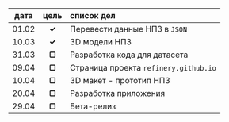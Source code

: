 |   дата    | цель   |  список дел                           |
|:---------:|:------:|:--------------------------------------|
| 01.02     | **✓**  | Перевести данные НПЗ в `JSON`         |
| 10.03     | **✓**  | 3D модели НПЗ                         |
| 31.03     | **▢**  | Разработка кода для датасета          |
| 09.04     | **▢**  | Страница проекта `refinery.github.io` |
| 10.04     | **▢**  | 3D макет - прототип НПЗ               |
| 20.04     | **▢**  | Разработка приложения                 |
| 29.04     | **▢**  | Бета-релиз                            |
